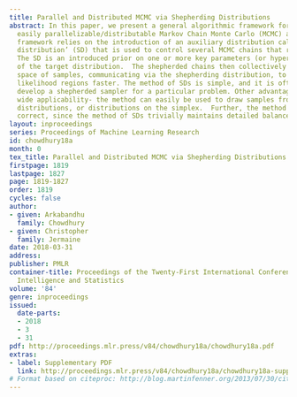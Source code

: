 ```yaml
---
title: Parallel and Distributed MCMC via Shepherding Distributions
abstract: In this paper, we present a general algorithmic framework for developing
  easily parallelizable/distributable Markov Chain Monte Carlo (MCMC) algorithms.  Our
  framework relies on the introduction of an auxiliary distribution called a ’shepherding
  distribution’ (SD) that is used to control several MCMC chains that run in parallel.
  The SD is an introduced prior on one or more key parameters (or hyperparameters)
  of the target distribution.  The shepherded chains then collectively explore the
  space of samples, communicating via the shepherding distribution, to reach high
  likelihood regions faster. The method of SDs is simple, and it is often easy to
  develop a shepherded sampler for a particular problem. Other advantages include
  wide applicability- the method can easily be used to draw samples from discrete
  distributions, or distributions on the simplex.  Further, the method is asymptotically
  correct, since the method of SDs trivially maintains detailed balance.
layout: inproceedings
series: Proceedings of Machine Learning Research
id: chowdhury18a
month: 0
tex_title: Parallel and Distributed MCMC via Shepherding Distributions
firstpage: 1819
lastpage: 1827
page: 1819-1827
order: 1819
cycles: false
author:
- given: Arkabandhu
  family: Chowdhury
- given: Christopher
  family: Jermaine
date: 2018-03-31
address: 
publisher: PMLR
container-title: Proceedings of the Twenty-First International Conference on Artficial
  Intelligence and Statistics
volume: '84'
genre: inproceedings
issued:
  date-parts:
  - 2018
  - 3
  - 31
pdf: http://proceedings.mlr.press/v84/chowdhury18a/chowdhury18a.pdf
extras:
- label: Supplementary PDF
  link: http://proceedings.mlr.press/v84/chowdhury18a/chowdhury18a-supp.pdf
# Format based on citeproc: http://blog.martinfenner.org/2013/07/30/citeproc-yaml-for-bibliographies/
---
```

